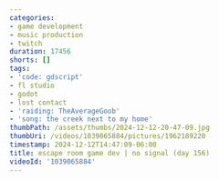 ```yaml
---
categories:
- game development
- music production
- twitch
duration: 17456
shorts: []
tags:
- 'code: gdscript'
- fl studio
- godot
- lost contact
- 'raiding: TheAverageGoob'
- 'song: the creek next to my home'
thumbPath: /assets/thumbs/2024-12-12-20-47-09.jpg
thumbUri: /videos/1039065884/pictures/1962189220
timestamp: 2024-12-12T14:47:09-06:00
title: escape room game dev | no signal (day 156)
videoId: '1039065884'
---
```

